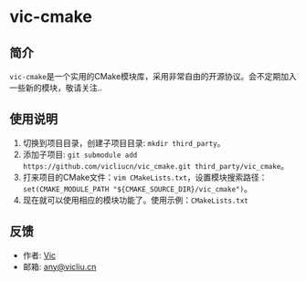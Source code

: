 # vic-cmake

## 简介
`vic-cmake`是一个实用的CMake模块库，采用非常自由的开源协议。会不定期加入一些新的模块，敬请关注..

## 使用说明
1. 切换到项目目录，创建子项目目录: `mkdir third_party`。
2. 添加子项目: `git submodule add https://github.com/vicliucn/vic_cmake.git third_party/vic_cmake`。
3. 打来项目的CMake文件：`vim CMakeLists.txt`，设置模块搜索路径：`set(CMAKE_MODULE_PATH "${CMAKE_SOURCE_DIR}/vic_cmake")`。
4. 现在就可以使用相应的模块功能了。使用示例：`CMakeLists.txt`

## 反馈
* 作者: [Vic](https://github.com/vicliucn)
* 邮箱: any@vicliu.cn

